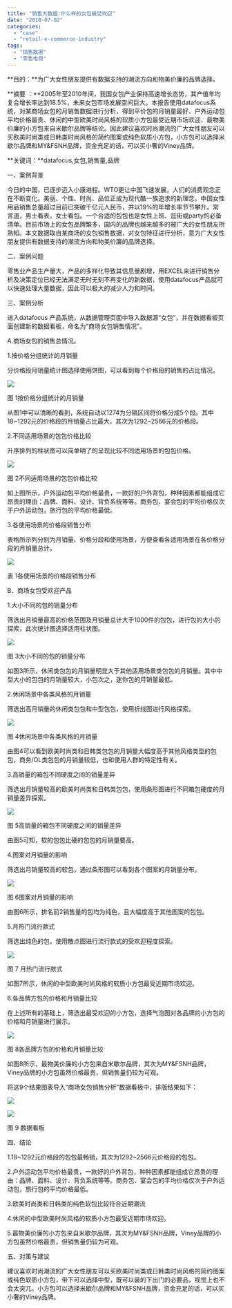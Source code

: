 ```yaml
---
title: "销售大数据:什么样的女包最受欢迎"
date: "2018-07-02"
categories: 
  - "case"
  - "retail-e-commerce-industry"
tags: 
  - "销售数据"
  - "零售电商"
---
```


**目的：**为广大女性朋友提供有数据支持的潮流方向和物美价廉的品牌选择。

**摘要 ：**2005年至2010年间，我国女包产业保持高速增长态势，其产值年均复合增长率达到18.5%，未来女包市场发展空间巨大。本报告使用datafocus系统，对某商场女包的月销售数据进行分析，得到平价包的月销量最好、户外运动包平均价格最贵、休闲的中型欧美时尚风格的软质小方包最受近期市场欢迎、最物美价廉的小方包来自米歇尔品牌等结论。因此建议喜欢时尚潮流的广大女性朋友可以买欧美时尚类或日韩类时尚风格的简约图案或纯色软质小方包，小方包可以选择米歇尔品牌和MY&FSNH品牌，资金充足的话，可以买小奢的Viney品牌。

**关键词：**datafocus,女包,销售量,品牌

一、案例背景

今日的中国，已逐步迈入小康进程。WTO更让中国飞速发展，人们的消费观念正在不断变化。美丽、个性、时尚、品位正成为现代酷一族追求的新理念。中国女性用品销售总量超过目前已突破千亿元人民币，并以19%的年增长率节节攀升。常言道，男士看表，女士看包。一个合适的包包也是女性上班、逛街或party的必备清单。目前市场上的女包品牌繁多，国内的品牌也越来越多的被广大的女性朋友所熟知。本文数据取自某商场的女包销售数据，对女包特征进行分析，意为广大女性朋友提供有数据支持的潮流方向和物美价廉的品牌选择。

二、案例问题

零售业产品生产量大，产品的多样化导致其信息量剧增，用EXCEL来进行销售分析及决策定位已经无法满足无时无刻不再变化的新数据，使用datafocus产品就可以快速处理大量数据，因此可以极大的减少人力和时间。

三、案例分析

进入datafocus 产品系统，从数据管理页面中导入数据源“女包”，并在数据看板页面创建新的数据看板，命名为“商场女包销售情况”。

A.商场女包的销售总情况。

1.按价格分组统计的月销量

分价格段月销量统计图选择使用饼图，可以看到每个价格段的销售的占比情况。

![](images/word-image-34.png)

图 1按价格分组统计的月销量

从图1中可以清晰的看到，系统自动以1274为分隔区间将价格分成5个段。其中18~1292元的价格段的月销量占比最大，其次为1292~2566元的价格段。

2.不同适用场景的包包价格比较

升序排列的柱状图可以简单明了的呈现比较不同适用场景的包包价格。

![](images/word-image-35.png)

图 2不同适用场景的包包价格比较

如上图所示，户外运动包平均价格最贵，一款好的户外背包，种种因素都能组成它昂贵的理由：品牌、面料、设计、背负系统等等。商务包、宴会包的平均价格仅次于户外运动包，旅行包的平均价格最低。

3.各使用场景的价格段销售分布

表格所示列分别为月销量、价格分段和使用场景，方便查看各适用场景在各价格分段的月销量总计。

![](images/word-image-36.png)

表 1各使用场景的价格段销售分布

B．商场女包受欢迎产品

1.大小不同的包的销量分布

筛选出月销量最高的价格范围及月销量总计大于1000件的包包，进行包的大小的探索，此次统计图选择适用柱状图。

![](images/word-image-37.png)

图 3大小不同的包的销量分布

如图3所示，休闲类包包的月销量明显大于其他适用场景类包包的月销量。其中中型大小的包包的月销量较大，小包次之，迷你包的月销量最低。

2.休闲场景中各类风格的月销量

筛选出高月销量的休闲类包包和中型包包，使用折线图进行风格探索。

![](images/word-image-38.png)

图 4休闲场景中各类风格的月销量

由图4可以看到欧美时尚类和日韩类包包的月销量大幅度高于其他风格类型的包包，商务/OL类包包的月销量较低，也和使用人群的特定性有关。

3.高销量的箱包不同硬度之间的销量差异

筛选出月销量较高的欧美时尚类和日韩类包包，使用条形图进行不同箱包硬度的月销量差异探索。

![](images/word-image-39.png)

图 5高销量的箱包不同硬度之间的销量差异

由图5可知，软的包包比硬的包包的月销量要高。

4.图案对月销量的影响

筛选出月销量较高的软包，通过条形图可以看到各个图案的月销量分布。

![](images/word-image-40.png)

图 6图案对月销量的影响

由图6所示，排名前2销售量的包均为纯色，且大幅度高于其他图案的包包。

5.月热门流行款式

筛选出纯色的包，使用散点图进行流行款式的受欢迎程度探索。

![](images/word-image-41.png)

图 7 月热门流行款式

如图7所示，休闲的中型欧美时尚风格的软质小方包最受近期市场欢迎。

6.各品牌方包的价格和月销量比较

在上述所有的基础上，筛选出最受欢迎的小方包，选择气泡图对各品牌的小方包的价格和月销量进行展示。

![](images/word-image-42.png)

图 8各品牌方包的价格和月销量比较

如图8所示，最物美价廉的小方包来自米歇尔品牌，其次为MY&FSNH品牌，Viney品牌的小方包虽然价格最贵，但销售量仍较为可观。

将这9个结果图表导入“商场女包销售分析”数据看板中，排版结果如下：

![](images/word-image-43.png)

![](images/word-image-44.png)

图 9 数据看板

四、结论

1.18~1292元价格段的包包最畅销，其次为1292~2566元价格段的包包。

2.户外运动包平均价格最贵，一款好的户外背包，种种因素都能组成它昂贵的理由：品牌、面料、设计、背负系统等等。商务包、宴会包的平均价格仅次于户外运动包，旅行包的平均价格最低。

3.欧美时尚类和日韩类的纯色软包比较符合近期潮流

4.休闲的中型欧美时尚风格的软质小方包最受近期市场欢迎。

5.最物美价廉的小方包来自米歇尔品牌，其次为MY&FSNH品牌，Viney品牌的小方包虽然价格最贵，但销售量仍较为可观。

五、对策与建议

建议喜欢时尚潮流的广大女性朋友可以买欧美时尚类或日韩类时尚风格的简约图案或纯色软质小方包，带下可以选择中型，既可以装的下出门的必要品，视觉上也不会太突兀。小方包可以选择米歇尔品牌和MY&FSNH品牌，资金充足的话，可以买小奢的Viney品牌。
